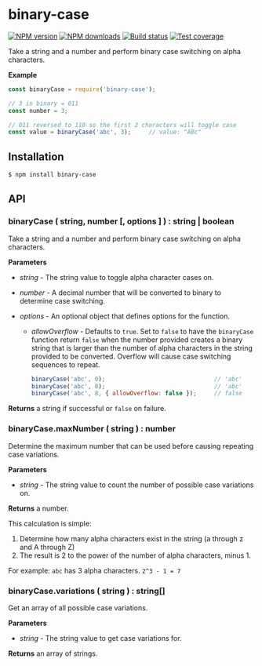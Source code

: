 # binary-case

[![NPM version](https://img.shields.io/npm/v/binary-case.svg?style=flat)](https://npmjs.org/package/binary-case)
[![NPM downloads](https://img.shields.io/npm/dm/binary-case.svg?style=flat)](https://npmjs.org/package/binary-case)
[![Build status](https://img.shields.io/travis/Gi60s/binary-case.svg?style=flat)](https://travis-ci.org/Gi60s/binary-case)
[![Test coverage](https://img.shields.io/coveralls/Gi60s/binary-case.svg?style=flat)](https://coveralls.io/r/Gi60s/binary-case?branch=master)

Take a string and a number and perform binary case switching on alpha characters.

**Example**

```js
const binaryCase = require('binary-case');

// 3 in binary = 011
const number = 3;

// 011 reversed to 110 so the first 2 characters will toggle case
const value = binaryCase('abc', 3);     // value: "ABc"
```

## Installation

```sh
$ npm install binary-case
```

## API

### binaryCase ( string, number [, options ] ) : string | boolean

Take a string and a number and perform binary case switching on alpha characters.

**Parameters**

- *string* - The string value to toggle alpha character cases on.
- *number* - A decimal number that will be converted to binary to determine case switching.
- *options* - An optional object that defines options for the function.

    - *allowOverflow* - Defaults to `true`. Set to `false` to have the `binaryCase` function return `false` when the number provided creates a binary string that is larger than the number of alpha characters in the string provided to be converted. Overflow will cause case switching sequences to repeat.

        ```js
        binaryCase('abc', 0);                               // 'abc'
        binaryCase('abc', 8);                               // 'abc'
        binaryCase('abc', 8, { allowOverflow: false });     // false
        ```

**Returns** a string if successful or `false` on failure.

### binaryCase.maxNumber ( string ) : number

Determine the maximum number that can be used before causing repeating case variations.

**Parameters**

- *string* - The string value to count the number of possible case variations on.

**Returns** a number.

This calculation is simple:

1. Determine how many alpha characters exist in the string (a through z and A through Z)
2. The result is 2 to the power of the number of alpha characters, minus 1.

For example: `abc` has 3 alpha characters. `2^3 - 1 = 7`

### binaryCase.variations ( string ) : string[]

Get an array of all possible case variations.

**Parameters**

- *string* - The string value to get case variations for.

**Returns** an array of  strings.